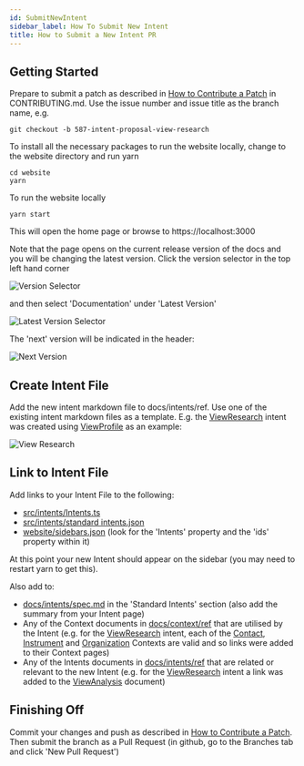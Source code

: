 ```yaml
---
id: SubmitNewIntent
sidebar_label: How To Submit New Intent
title: How to Submit a New Intent PR
---
```


## Getting Started

Prepare to submit a patch as described in [How to Contribute a Patch](https://github.com/finos/FDC3/blob/master/CONTRIBUTING.md#3how-to-contribute-a-patch) in CONTRIBUTING.md. Use the issue number and issue title as the branch name, e.g.

```git checkout -b 587-intent-proposal-view-research```

To install all the necessary packages to run the website locally, change to the website directory and run yarn

```
cd website
yarn
```

To run the website locally

```yarn start```

This will open the home page or browse to https://localhost:3000

Note that the page opens on the current release version of the docs and you will be changing the latest version. Click the version selector in the top left hand corner

![Version Selector](../assets/version_selector.png)

and then select 'Documentation' under 'Latest Version'

![Latest Version Selector](../assets/latest_version_selector.png)

The 'next' version will be indicated in the header:

![Next Version](../assets/next_version.png)

## Create Intent File

Add the new intent markdown file to docs/intents/ref. Use one of the existing intent markdown files as a template. E.g. the [ViewResearch](../intents/ref/ViewResearch) intent was created using [ViewProfile](../intents/ref/ViewProfile) as an example:

![View Research](../assets/view_research.png)

## Link to Intent File

Add links to your Intent File to the following:

* [src/intents/Intents.ts](https://github.com/finos/FDC3/blob/master/src/intents/Intents.ts)
* [src/intents/standard intents.json](https://github.com/finos/FDC3/blob/master/src/intents/standard%20intents.json)
* [website/sidebars.json](https://github.com/finos/FDC3/blob/master/website/sidebars.json) (look for the 'Intents' property and the 'ids' property within it)

At this point your new Intent should appear on the sidebar (you may need to restart yarn to get this).

Also add to:

* [docs/intents/spec.md](https://github.com/finos/FDC3/blob/master/docs/intents/spec.md) in the 'Standard Intents' section (also add the summary from your Intent page)
* Any of the Context documents in [docs/context/ref](https://github.com/finos/FDC3/blob/master/docs/context/ref) that are utilised by the Intent (e.g. for the [ViewResearch](../intents/ref/ViewResearch) intent, each of the [Contact](../context/ref/Contact), [Instrument](../context/ref/Instrument) and [Organization](../context/ref/Organization) Contexts are valid and so links were added to their Context pages)
* Any of the Intents documents in [docs/intents/ref](https://github.com/finos/FDC3/blob/master/docs/intents/ref) that are related or relevant to the new Intent (e.g. for the [ViewResearch](../intents/ref/ViewResearch) intent a link was added to the [ViewAnalysis](../intents/ref/ViewAnalysis) document)

## Finishing Off

Commit your changes and push as described in [How to Contribute a Patch](https://github.com/finos/FDC3/blob/master/CONTRIBUTING.md#3how-to-contribute-a-patch). Then submit the branch as a Pull Request (in github, go to the Branches tab and click 'New Pull Request')

